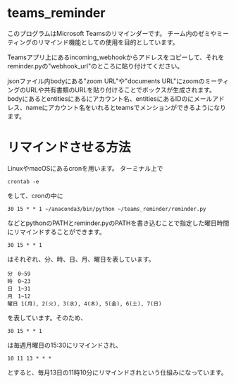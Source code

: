 # teams_reminder
このプログラムはMicrosoft Teamsのリマインダーです。
チーム内のゼミやミーティングのリマインド機能としての使用を目的としています。


Teamsアプリ上にあるincoming_webhookからアドレスをコピーして、それをreminder.pyの"webhook_url"のところに貼り付けてください。

jsonファイル内bodyにある"zoom URL"や"documents URL"にzoomのミーティングのURLや共有書類のURLを貼り付けることでボックスが生成されます。
bodyにある<at></at>とentitiesにある<at></at>にアカウント名、entitiesにあるIDのにメールアドレス、nameにアカウント名をいれるとteamsでメンションができるようになります。


# リマインドさせる方法

LinuxやmacOSにあるcronを用います。
ターミナル上で
```
crontab -e
```
をして、cronの中に
```
30 15 * * 1 ~/anaconda3/bin/python ~/teams_reminder/reminder.py
```
などとpythonのPATHとreminder.pyのPATHを書き込むことで指定した曜日時間にリマインドすることができます。

```
30 15 * * 1
```
はそれぞれ、分、時、日、月、曜日を表しています。
```
分　0~59
時　0~23
日　1~31
月　1~12
曜日 1(月), 2(火), 3(水), 4(木), 5(金), 6(土), 7(日)
```
を表しています。そのため、
```
30 15 * * 1
```
は毎週月曜日の15:30にリマインドされ、
```
10 11 13 * * *
```
とすると、毎月13日の11時10分にリマインドされという仕組みになっています。
